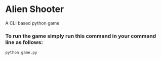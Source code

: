 # Alien Shooter 
A CLI based python game
### To run the game simply run this command in your command line as follows:
```
python game.py
```

